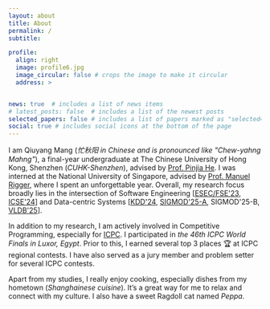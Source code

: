 ```yaml
---
layout: about
title: About
permalink: /
subtitle: 

profile:
  align: right
  image: profile6.jpg
  image_circular: false # crops the image to make it circular
  address: >


news: true  # includes a list of news items
# latest_posts: false  # includes a list of the newest posts
selected_papers: false # includes a list of papers marked as "selected={true}"
social: true # includes social icons at the bottom of the page
---
```


I am Qiuyang Mang (*忙秋阳 in Chinese and is pronounced like "Chew-yahng Mahng"*), a final-year undergraduate at The Chinese University of Hong Kong, Shenzhen (*CUHK-Shenzhen*), advised by [Prof. Pinjia He](https://pinjiahe.github.io/). I was interned at the National University of Singapore, advised by [Prof. Manuel Rigger](https://www.manuelrigger.at/), where I spent an unforgettable year. Overall, my research focus broadly lies in the intersection of Software Engineering [[ESEC/FSE'23](https://arxiv.org/pdf/2308.07937), [ICSE'24](https://joyemang33.github.io/assets/pdf/GRev.pdf)] and Data-centric Systems [[KDD'24](https://arxiv.org/pdf/2402.05006), [SIGMOD'25-A](https://dl.acm.org/doi/pdf/10.1145/3698810), SIGMOD'25-B, [VLDB'25](https://arxiv.org/pdf/2406.00344)]. 

In addition to my research, I am actively involved in Competitive Programming, especially for [ICPC](https://icpc.global/). I participated in *the 46th ICPC World Finals in Luxor, Egypt*. Prior to this, I earned several top 3 places 🏆 at ICPC regional contests. I have also served as a jury member and problem setter for several ICPC contests. 

Apart from my studies, I really enjoy cooking, especially dishes from my hometown (*Shanghainese cuisine*). It’s a great way for me to relax and connect with my culture. I also have a sweet Ragdoll cat named *Peppa*.



